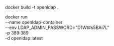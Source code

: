 docker build -t openldap .

docker run \
--name openldap-container \
--env LDAP_ADMIN_PASSWORD="D1Wt#s5BAi7L" \
-p 389:389 \
-d openldap:latest
